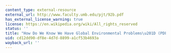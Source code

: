 ```yaml
---
content_type: external-resource
external_url: http://www.faculty.umb.edu/pjt/92b.pdf
has_external_license_warning: true
license: https://en.wikipedia.org/wiki/All_rights_reserved
status: ''
title: "How Do We Know We Have Global Environmental Problems\u201D (PDF)"
uid: cd12dd90-df8e-4d7d-8899-a1cf53b4693a
wayback_url: ''
---
```

